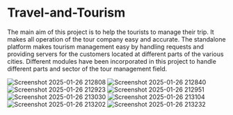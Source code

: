 ﻿# Travel-and-Tourism
The main aim of this project is to help the tourists to manage their trip. It makes all operation of the tour company easy and accurate. The standalone platform makes tourism management easy by handling requests and providing servers for the customers located at different parts of the various cities. Different modules have been incorporated in this project to handle different parts and sector of the tour management field.

![Screenshot 2025-01-26 212808](https://github.com/user-attachments/assets/b454d1fb-aa0f-4eaf-b14f-7a9114329f43)
![Screenshot 2025-01-26 212840](https://github.com/user-attachments/assets/ebae4e56-3a87-4d21-b699-23d76924b68e)
![Screenshot 2025-01-26 212923](https://github.com/user-attachments/assets/29b0b070-d4d4-42f3-8823-06c9926ca7c3)
![Screenshot 2025-01-26 212951](https://github.com/user-attachments/assets/50bbdf03-cabb-4348-81ff-d6d060317730)
![Screenshot 2025-01-26 213030](https://github.com/user-attachments/assets/c1f0b4a5-55a3-4122-b14c-dc49f5f8b75d)
![Screenshot 2025-01-26 213104](https://github.com/user-attachments/assets/61a76988-5584-41d1-baf5-bb42a072eac7)
![Screenshot 2025-01-26 213202](https://github.com/user-attachments/assets/d82441b1-4390-4c13-9569-71f21d3a8870)
![Screenshot 2025-01-26 213232](https://github.com/user-attachments/assets/e5c9342e-4ab0-438c-bc91-dddd136965fb)


